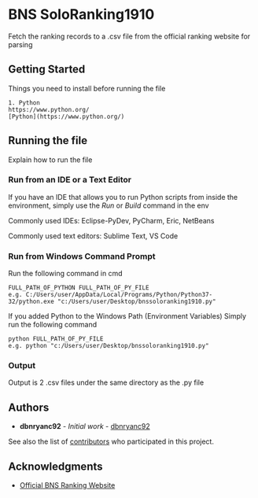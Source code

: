 # BNS SoloRanking1910

Fetch the ranking records to a .csv file from the official ranking website for parsing

## Getting Started

Things you need to install before running the file

```
1. Python
https://www.python.org/
[Python](https://www.python.org/)
```

## Running the file

Explain how to run the file

### Run from an IDE or a Text Editor

If you have an IDE that allows you to run Python scripts from inside the environment, simply use the *Run* or *Build* command in the env

Commonly used IDEs: Eclipse-PyDev, PyCharm, Eric, NetBeans

Commonly used text editors: Sublime Text, VS Code

### Run from Windows Command Prompt

Run the following command in cmd

```
FULL_PATH_OF_PYTHON FULL_PATH_OF_PY_FILE
e.g. C:/Users/user/AppData/Local/Programs/Python/Python37-32/python.exe "c:/Users/user/Desktop/bnssoloranking1910.py"
```

If you added Python to the Windows Path (Environment Variables)
Simply run the following command

```
python FULL_PATH_OF_PY_FILE
e.g. python "c:/Users/user/Desktop/bnssoloranking1910.py"
```

### Output

Output is 2 .csv files under the same directory as the .py file

## Authors

* **dbnryanc92** - *Initial work* - [dbnryanc92](https://github.com/dbnryanc92)

See also the list of [contributors](https://github.com/your/project/contributors) who participated in this project.

## Acknowledgments

* [Official BNS Ranking Website](http://tw.ncsoft.com/bns/event/2019/10/ingame.html)
